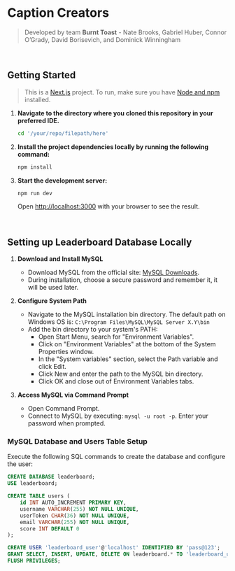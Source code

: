 # Caption Creators

> Developed by team **Burnt Toast** - Nate Brooks, Gabriel Huber, Connor O’Grady, David Borisevich, and Dominick Winningham

<br>

## Getting Started

> This is a [Next.js](https://nextjs.org/) project. To run, make sure you have [Node and npm](https://nodejs.org/en) installed.

1. **Navigate to the directory where you cloned this repository in your preferred IDE.**

    ```bash
    cd '/your/repo/filepath/here'
    ```

2. **Install the project dependencies locally by running the following command:** 

    ```bash
    npm install
    ```

3. **Start the development server:**

    ```bash
    npm run dev
    ```

    Open [http://localhost:3000](http://localhost:3000) with your browser to see the result.

<br>

## Setting up Leaderboard Database Locally

1. **Download and Install MySQL**
    - Download MySQL from the official site: [MySQL Downloads](https://dev.mysql.com/downloads/mysql/).
    - During installation, choose a secure password and remember it, it will be used later.
  
2. **Configure System Path**
    - Navigate to the MySQL installation bin directory. The default path on Windows OS is: `C:\Program Files\MySQL\MySQL Server X.Y\bin`
    - Add the bin directory to your system's PATH:
        - Open Start Menu, search for "Environment Variables".
        - Click on "Environment Variables" at the bottom of the System Properties window.
        - In the "System variables" section, select the Path variable and click Edit.
        - Click New and enter the path to the MySQL bin directory.
        - Click OK and close out of Environment Variables tabs.
     
3. **Access MySQL via Command Prompt**
    - Open Command Prompt.
    - Connect to MySQL by executing: `mysql -u root -p`. Enter your password when prompted.

### MySQL Database and Users Table Setup

Execute the following SQL commands to create the database and configure the user:

```sql
CREATE DATABASE leaderboard;
USE leaderboard;

CREATE TABLE users (
    id INT AUTO_INCREMENT PRIMARY KEY,
    username VARCHAR(255) NOT NULL UNIQUE,
    userToken CHAR(36) NOT NULL UNIQUE,
    email VARCHAR(255) NOT NULL UNIQUE,
    score INT DEFAULT 0
);

CREATE USER 'leaderboard_user'@'localhost' IDENTIFIED BY 'pass@123';
GRANT SELECT, INSERT, UPDATE, DELETE ON leaderboard.* TO 'leaderboard_user'@'localhost';
FLUSH PRIVILEGES;
```
